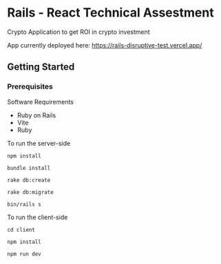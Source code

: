 # Rails - React Technical Assestment 

Crypto Application to get ROI in crypto investment 

App currently deployed here: 
   https://rails-disruptive-test.vercel.app/


## Getting Started

### Prerequisites

Software Requirements
- Ruby on Rails
- Vite
- Ruby


To run the server-side
    
    npm install

    bundle install
    
    rake db:create

    rake db:migrate

    bin/rails s 

To run the client-side
    
    cd client 

    npm install
    
    npm run dev

